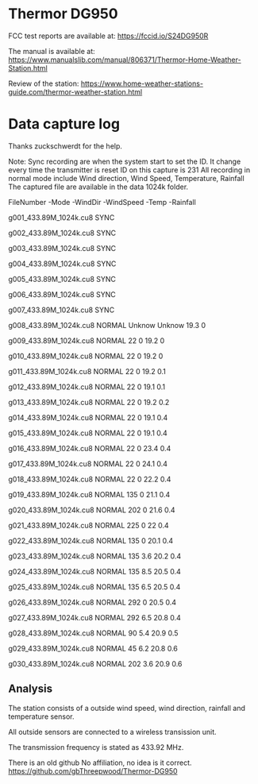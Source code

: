 # Thermor DG950

FCC test reports are available at: https://fccid.io/S24DG950R

The manual is available at: https://www.manualslib.com/manual/806371/Thermor-Home-Weather-Station.html

Review of the station: https://www.home-weather-stations-guide.com/thermor-weather-station.html

# Data capture log
Thanks zuckschwerdt for the help.



Note: 
Sync recording are when the system start to set the ID. It change every time the transmitter is reset ID on this capture is 231
All recording in normal mode include Wind direction, Wind Speed, Temperature, Rainfall
The captured file are available in the data 1024k folder.

FileNumber	               -Mode    -WindDir   -WindSpeed	  -Temp	  -Rainfall

g001_433.89M_1024k.cu8	  SYNC 		  

g002_433.89M_1024k.cu8	  SYNC      

g003_433.89M_1024k.cu8	  SYNC

g004_433.89M_1024k.cu8	  SYNC  

g005_433.89M_1024k.cu8	  SYNC

g006_433.89M_1024k.cu8	  SYNC

g007_433.89M_1024k.cu8	  SYNC

g008_433.89M_1024k.cu8	  NORMAL    Unknow    Unknow        19.3	     0

g009_433.89M_1024k.cu8	  NORMAL    22	      0	            19.2	     0

g010_433.89M_1024k.cu8	  NORMAL    22	      0	            19.2	     0

g011_433.89M_1024k.cu8	  NORMAL    22	      0	            19.2	     0.1

g012_433.89M_1024k.cu8	  NORMAL    22	      0	            19.1	     0.1

g013_433.89M_1024k.cu8	  NORMAL    22	      0	            19.2	     0.2

g014_433.89M_1024k.cu8	  NORMAL    22	      0	            19.1	     0.4

g015_433.89M_1024k.cu8	  NORMAL    22	      0	            19.1	     0.4

g016_433.89M_1024k.cu8	  NORMAL    22	      0	            23.4	     0.4

g017_433.89M_1024k.cu8	  NORMAL    22	      0	            24.1	     0.4

g018_433.89M_1024k.cu8	  NORMAL    22	      0	            22.2	     0.4

g019_433.89M_1024k.cu8	  NORMAL    135	      0	            21.1	     0.4

g020_433.89M_1024k.cu8	  NORMAL    202	      0	            21.6       0.4

g021_433.89M_1024k.cu8	  NORMAL    225	      0	            22	       0.4

g022_433.89M_1024k.cu8	  NORMAL    135	      0	            20.1	     0.4

g023_433.89M_1024k.cu8	  NORMAL    135	      3.6	          20.2	     0.4

g024_433.89M_1024k.cu8	  NORMAL    135	      8.5	          20.5	     0.4

g025_433.89M_1024k.cu8	  NORMAL    135	      6.5	          20.5	     0.4

g026_433.89M_1024k.cu8	  NORMAL    292	      0	            20.5	     0.4

g027_433.89M_1024k.cu8	  NORMAL    292	      6.5	          20.8	     0.4

g028_433.89M_1024k.cu8	  NORMAL    90	      5.4	          20.9	     0.5

g029_433.89M_1024k.cu8	  NORMAL    45	      6.2	          20.8	     0.6

g030_433.89M_1024k.cu8	  NORMAL    202	      3.6	          20.9	     0.6



## Analysis


The station consists of a outside wind speed, wind direction, rainfall and temperature sensor. 

All outside sensors are connected to a wireless transission unit. 

The transmission frequency is stated as 433.92 MHz.

There is an old github No affiliation, no idea is it correct.
https://github.com/gbThreepwood/Thermor-DG950



